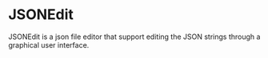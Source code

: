 # JSONEdit
JSONEdit is a json file editor that support editing the JSON strings through a graphical user interface.